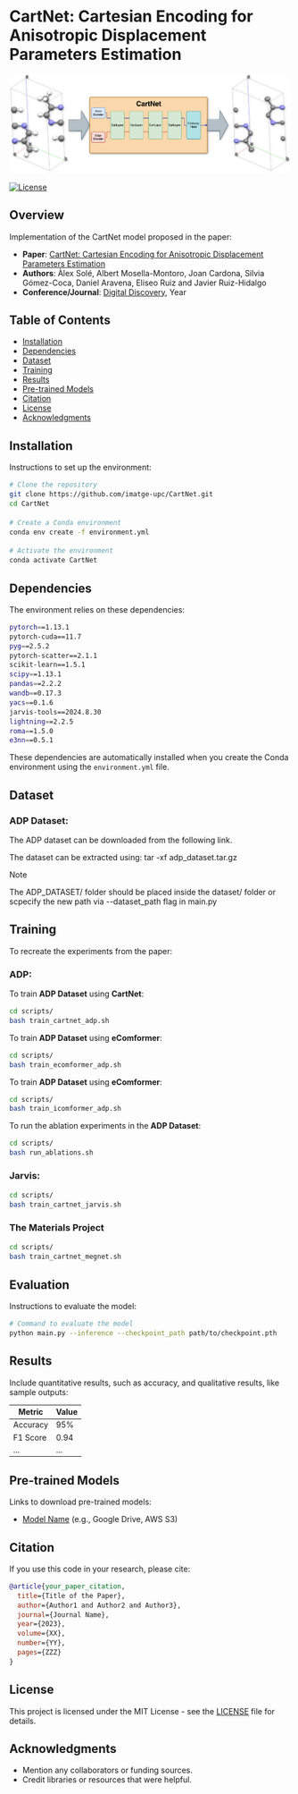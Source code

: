 # CartNet: Cartesian Encoding for Anisotropic Displacement Parameters Estimation

![Pipeline](./fig/pipeline.png)

[![License](https://img.shields.io/badge/license-MIT-blue.svg)](LICENSE)


## Overview

Implementation of the CartNet model proposed in the paper:

- **Paper**: [CartNet: Cartesian Encoding for Anisotropic Displacement Parameters Estimation](link_to_paper)
- **Authors**: Àlex Solé, Albert Mosella-Montoro, Joan Cardona, Silvia Gómez-Coca, Daniel Aravena, Eliseo Ruiz and Javier Ruiz-Hidalgo
- **Conference/Journal**: [Digital Discovery](https://www.rsc.org/journals-books-databases/about-journals/digital-discovery/), Year

## Table of Contents

- [Installation](#installation)
- [Dependencies](#dependencies)
- [Dataset](#dataset)
- [Training](#training)
- [Results](#results)
- [Pre-trained Models](#pre-trained-models)
- [Citation](#citation)
- [License](#license)
- [Acknowledgments](#acknowledgments)


## Installation

Instructions to set up the environment:

```sh
# Clone the repository
git clone https://github.com/imatge-upc/CartNet.git
cd CartNet

# Create a Conda environment
conda env create -f environment.yml

# Activate the environment
conda activate CartNet
```

## Dependencies

The environment relies on these dependencies:

```sh
pytorch==1.13.1
pytorch-cuda==11.7
pyg==2.5.2
pytorch-scatter==2.1.1
scikit-learn==1.5.1
scipy==1.13.1
pandas==2.2.2
wandb==0.17.3
yacs==0.1.6
jarvis-tools==2024.8.30
lightning==2.2.5
roma==1.5.0
e3nn==0.5.1
```

These dependencies are automatically installed when you create the Conda environment using the `environment.yml` file.


## Dataset

### ADP Dataset:

The ADP dataset can be downloaded from the following link.

The dataset can be extracted using:
tar -xf adp_dataset.tar.gz

> [!NOTE] 
> The ADP_DATASET/ folder should be placed inside the dataset/ folder or scpecify the new path via --dataset_path flag in main.py




## Training

To recreate the experiments from the paper:


### ADP:

To train **ADP Dataset** using **CartNet**:

```sh
cd scripts/
bash train_cartnet_adp.sh
```

To train **ADP Dataset** using **eComformer**:

```sh
cd scripts/
bash train_ecomformer_adp.sh
```
To train **ADP Dataset** using **eComformer**:

```sh
cd scripts/
bash train_icomformer_adp.sh
```

To run the ablation experiments in the **ADP Dataset**:

```sh
cd scripts/
bash run_ablations.sh
````

### Jarvis:

```sh
cd scripts/
bash train_cartnet_jarvis.sh
````

### The Materials Project

```sh
cd scripts/
bash train_cartnet_megnet.sh
```




## Evaluation

Instructions to evaluate the model:

```sh
# Command to evaluate the model
python main.py --inference --checkpoint_path path/to/checkpoint.pth
```

## Results

Include quantitative results, such as accuracy, and qualitative results, like sample outputs:

| Metric   | Value |
| -------- | ----- |
| Accuracy | 95%   |
| F1 Score | 0.94  |
| ...      | ...   |

## Pre-trained Models

Links to download pre-trained models:

- [Model Name](link_to_model) (e.g., Google Drive, AWS S3)


## Citation

If you use this code in your research, please cite:

```bibtex
@article{your_paper_citation,
  title={Title of the Paper},
  author={Author1 and Author2 and Author3},
  journal={Journal Name},
  year={2023},
  volume={XX},
  number={YY},
  pages={ZZZ}
}
```

## License

This project is licensed under the MIT License - see the [LICENSE](LICENSE) file for details.

## Acknowledgments

- Mention any collaborators or funding sources.
- Credit libraries or resources that were helpful.




